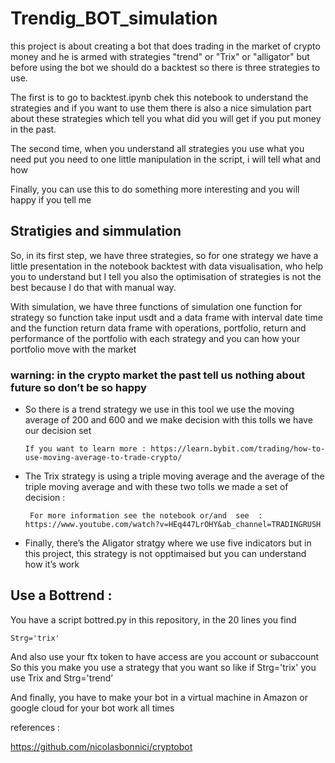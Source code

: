 # Trendig_BOT_simulation
this project is about creating a bot that does trading in the market of crypto money and he is armed with strategies "trend" or "Trix" or "alligator"   but before using the bot we should do a backtest so there is three strategies to use. 

 The first is to go to backtest.ipynb chek this notebook to understand the strategies and if you want to use them there is also a nice simulation part about these strategies which tell you what did you will get if you put money in the past.   

The second time, when you understand all strategies  you use what you need  put you need to one little manipulation in the script, i will tell what and how  

Finally, you can use this to do something more interesting and you will happy if you tell me 


## Stratigies and simmulation  
   

 So, in its first step, we have three strategies, so for one strategy we have a little presentation in the notebook backtest with data visualisation, who help you to understand but I tell you also the optimisation of strategies is not the best because I do that with manual way. 
 
With simulation, we have three functions of simulation one function for strategy  so function take input usdt and a data frame with interval date time  and the function return data frame with operations, portfolio, return  and performance of the portfolio with each strategy  and you can how your portfolio move with the market 

### warning: in the crypto market the past tell us nothing about future so don’t be so happy  

* So there is a trend strategy we use in this tool we use the moving average of 200 and 600 and we make decision with this tolls we have our decision set  

      If you want to learn more : https://learn.bybit.com/trading/how-to-use-moving-average-to-trade-crypto/  

* The Trix strategy  is using a triple moving average  and the average of the triple moving average and with these two tolls we made a set of decision : 

       For more information see the notebook or/and  see  : https://www.youtube.com/watch?v=HEq447LrOHY&ab_channel=TRADINGRUSH     

* Finally, there’s the Aligator stratgy  where we use five indicators  but in this project, this strategy is not opptimaised  but you can understand how it’s work 


## Use a Bottrend :  

You have a script bottred.py  in this repository, in the 20 lines you find  

    Strg='trix'    
 
And also use your ftx token to have access are you account or subaccount 
So this you make you use a strategy that you want so like  if  Strg='trix'  you use Trix and Strg='trend’ 
 
And finally, you have to make your bot in a virtual machine in Amazon or google cloud for your bot work all times   


references : 

https://github.com/nicolasbonnici/cryptobot 




